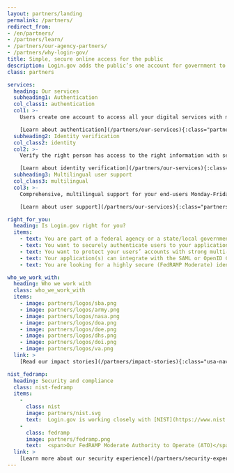 ```yaml
---
layout: partners/landing
permalink: /partners/
redirect_from:
- /en/partners/
- /partners/learn/
- /partners/our-agency-partners/
- /partners/why-login-gov/
title: Simple, secure online access for the public
description: Login.gov adds the public’s one account for government to your agency.
class: partners

services:
  heading: Our services
  subheading1: Authentication
  col_class1: authentication
  col1: >-
    Users create one account to access all your digital services with multi-factor authentication.

    [Learn about authentication](/partners/our-services){:class="partners-authentication caret"}
  subheading2: Identity verification
  col_class2: identity
  col2: >-
    Verify the right person has access to the right information with secure identity verification.

    [Learn about identity verification](/partners/our-services){:class="partners-identity caret"}
  subheading3: Multilingual user support
  col_class3: multilingual
  col3: >-
    Comprehensive, multilingual support for your end-users Monday-Friday, 8 a.m.-8 p.m. ET.

    [Learn about user support](/partners/our-services){:class="partners-multilingual caret"}

right_for_you:
  heading: Is Login.gov right for you?
  items:
    - text: You are part of a federal agency or a state/local government
    - text: You want to securely authenticate users to your application(s) and/or verify their identity
    - text: You want to protect your users’ accounts with strong multi-factor authentication (MFA)
    - text: Your application(s) can integrate with the SAML or OpenID Connect (OIDC) web-based identity protocols
    - text: You are looking for a highly secure (FedRAMP Moderate) identity solution

who_we_work_with:
  heading: Who we work with
  class: who_we_work_with
  items:
    - image: partners/logos/sba.png
    - image: partners/logos/army.png
    - image: partners/logos/nasa.png
    - image: partners/logos/doa.png
    - image: partners/logos/doe.png
    - image: partners/logos/dhs.png
    - image: partners/logos/doi.png
    - image: partners/logos/va.png
  link: >
    [Read our impact stories](/partners/impact-stories){:class="usa-nav_link caret"}

nist_fedramp:
  heading: Security and compliance
  class: nist-fedramp
  items:
    - 
      class: nist
      image: partners/nist.svg
      text:  Login.gov is working closely with [NIST](https://www.nist.gov/){:class="external-link"}{:target="_blank"} to stay current on the latest guidelines, recommendations, and best practices. Our goal is to remove the agency burden of compliance with these standards, so you can focus on your specific mission and those you serve.
    - 
      class: fedramp
      image: partners/fedramp.png
      text:  <span>Our FedRAMP Moderate Authority to Operate (ATO)</span> Login.gov has a [FedRAMP](https://www.fedramp.gov/){:class="external-link"}{:target="_blank"} Moderate ATO issued by the U.S. General Services Administration. Our SSP/Control Implementation Survey/Customer Responsibility Matrix is available through the FedRAMP marketplace.
  link: >
    [Learn more about our security experience](/partners/security-experience){:class="usa-nav_link caret"}
---
```

